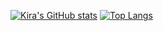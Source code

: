 [![Kira's GitHub stats](https://github-readme-stats.vercel.app/api?username=kira0x1&show_icons=true&theme=swift)](https://github.com/kira0x1/github-readme-stats)
[![Top Langs](https://github-readme-stats.vercel.app/api/top-langs/?username=kira0x1&layout=donut&theme=swift)](https://github.com/kira0x1/github-readme-stats)
